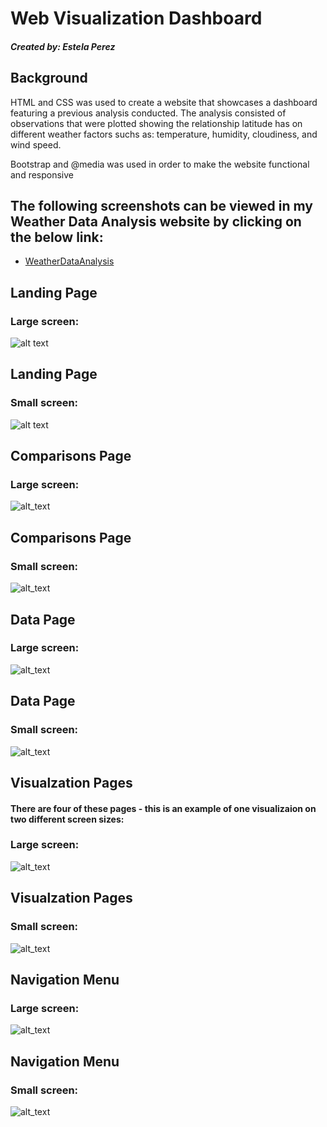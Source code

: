 # Web Visualization Dashboard


##### Created by: Estela Perez

##


## Background

HTML and CSS was used to create a website that showcases a dashboard featuring a previous analysis conducted. The analysis consisted of observations that were plotted showing the relationship latitude has on different weather factors suchs as: temperature, humidity, cloudiness, and wind speed.

Bootstrap and @media was used in order to make the website functional and responsive

## The following screenshots can be viewed in my Weather Data Analysis website by clicking on the below link: 
* [WeatherDataAnalysis](https://eperez3181.github.io/Web-Design-Challenge/)


## Landing Page
### Large screen:

![alt text](Miscellaneous/landing_page_lg.png)

## Landing Page
### Small screen:
![alt text](Miscellaneous/landing_page_sm.png)


## Comparisons Page
### Large screen:
![alt_text](Miscellaneous/comparison_page._lg.png)

## Comparisons Page
### Small screen:
![alt_text](Miscellaneous/comparison_page_sm.png)

## Data Page
### Large screen:
![alt_text](Miscellaneous/data_page_lg.png)

## Data Page
### Small screen:
![alt_text](Miscellaneous/data_page_sm.png)

## Visualzation Pages
#### There are four of these pages - this is an example of one visualizaion on two different screen sizes:
### Large screen:
![alt_text](Miscellaneous/visualizations_page_lg.png)

## Visualzation Pages
### Small screen:
![alt_text](Miscellaneous/visualizations_page_sm.png)

## Navigation Menu
### Large screen:
![alt_text](Miscellaneous/navigation_menu_lg.png)

## Navigation Menu
### Small screen:
![alt_text](Miscellaneous/navigation_menu_sm.png)





  
